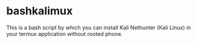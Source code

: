 # bashkalimux
This is a bash script by which you can install Kali Nethunter (Kali Linux) in your termux application without rooted phone.
